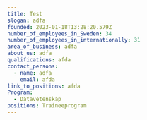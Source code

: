 ```yaml
---
title: Test
slogan: adfa
founded: 2023-01-18T13:28:20.579Z
number_of_employees_in_Sweden: 34
number_of_employees_in_internationally: 31
area_of_business: adfa
about_us: adfa
qualifications: afda
contact_persons:
  - name: adfa
    email: afda
link_to_positions: afda
Program:
  - Datavetenskap
positions: Traineeprogram
---
```

